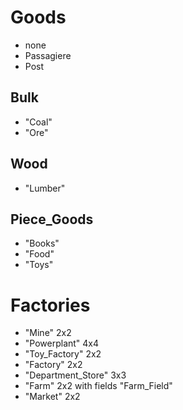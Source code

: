 # Goods

- none
- Passagiere
- Post

## Bulk

- "Coal"
- "Ore"

## Wood

- "Lumber"

## Piece_Goods

- "Books"
- "Food"
- "Toys"

# Factories

- "Mine" 2x2
- "Powerplant" 4x4
- "Toy_Factory" 2x2
- "Factory" 2x2
- "Department_Store" 3x3
- "Farm" 2x2 with fields "Farm_Field"
- "Market" 2x2